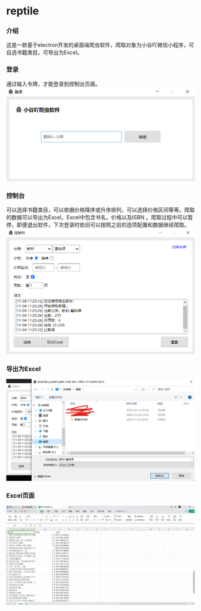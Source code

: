 # reptile
### 介绍
这是一款基于electron开发的桌面端爬虫软件，爬取对象为小谷吖微信小程序，可自选书籍类目，可导出为Excel。

### 登录
通过输入令牌，才能登录到控制台页面。
![登录页面](./asset/登录.png)

### 控制台
可以选择书籍类目，可以依据价格降序或升序排列，可以选择价格区间等等。爬取的数据可以导出为Excel，Excel中包含书名，价格以及ISBN
。爬取过程中可以暂停，即便退出软件，下次登录时依旧可以按照之前的选项配置和数据继续爬取。
![控制台页面](./asset/控制台.png)

### 导出为Excel
![导出Excel](./asset/导出Excel.png)

### Excel页面
![Excel页面](./asset/Excel图表.png)